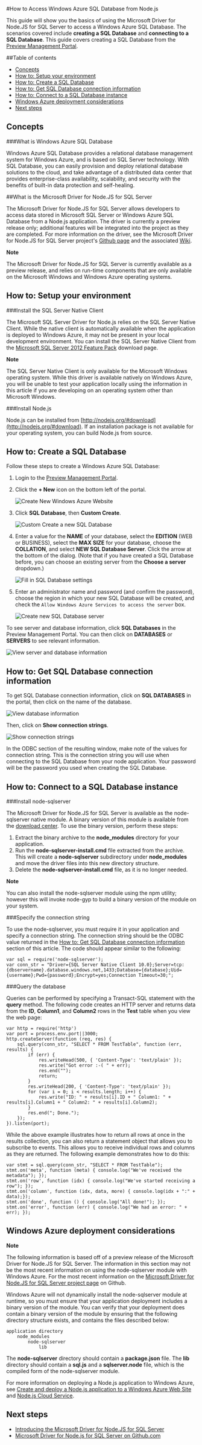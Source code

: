 <properties linkid="develop-node-how-to-sql-database" urlDisplayName="SQL Database" pageTitle="How to use SQL Database (Node.js) - Windows Azure feature guide" title="How to use SQL Database (Node.js) - Windows Azure feature guide" metaKeywords="" description="Learn how to use Windows Azure SQL Database from Node.js." metaCanonical="" disqusComments="1" umbracoNaviHide="0" />



#How to Access Windows Azure SQL Database from Node.js

This guide will show you the basics of using the Microsoft Driver for Node.JS for SQL Server to access a Windows Azure SQL Database. The scenarios covered include **creating a SQL Database** and **connecting to a SQL Database**. This guide covers creating a SQL Database from the [Preview Management Portal][preview-portal].

##Table of contents

* [Concepts](#Concepts)
* [How to: Setup your environment](#Setup)
* [How to: Create a SQL Database](#CreateServer)
* [How to: Get SQL Database connection information](#ConnectionInfo)
* [How to: Connect to a SQL Database instance](#Connect)
* [Windows Azure deployment considerations](#Deploy)
* [Next steps](#NextSteps)

<h2><a id="Concepts"></a>Concepts</h2>

###What is Windows Azure SQL Database

Windows Azure SQL Database provides a relational database management system for Windows Azure, and is based on SQL Server technology. With SQL Database, you can easily provision and deploy relational database solutions to the cloud, and take advantage of a distributed data center that provides enterprise-class availability, scalability, and security with the benefits of built-in data protection and self-healing.

##What is the Microsoft Driver for Node.JS for SQL Server

The Microsoft Driver for Node.JS for SQL Server allows developers to access data stored in Microsoft SQL Server or Windows Azure SQL Database from a Node.js application. The driver is currently a preview release only; additional features will be integrated into the project as they are completed. For more information on the driver, see the Microsoft Driver for Node.JS for SQL Server project's [Github page] and the associated [Wiki].

<div class="dev-callout">
<b>Note</b>
<p>The Microsoft Driver for Node.JS for SQL Server is currently available as a preview release, and relies on run-time components that are only available on the Microsoft Windows and Windows Azure operating systems.</p>
</div>

<h2><a id="Setup"></a>How to: Setup your environment</h2>

###Install the SQL Server Native Client

The Microsoft SQL Server Driver for Node.js relies on the SQL Server Native Client. While the native client is automatically available when the application is deployed to Windows Azure, it may not be present in your local development environment. You can install the SQL Server Native Client from the [Microsoft SQL Server 2012 Feature Pack] download page.

<div class="dev-callout">
<b>Note</b>
<p>The SQL Server Native Client is only available for the Microsoft Windows operating system. While this driver is available natively on Windows Azure, you will be unable to test your application locally using the information in this article if you are developing on an operating system other than Microsoft Windows.</p>
</div>

###Install Node.js

Node.js can be installed from [http://nodejs.org/#download](http://nodejs.org/#download). If an installation package is not available for your operating system, you can build Node.js from source.

<h2><a id="CreateServer"></a>How to: Create a SQL Database</h2>

Follow these steps to create a Windows Azure SQL Database:

1. Login to the [Preview Management Portal][preview-portal].
2. Click the **+ New** icon on the bottom left of the portal.

	![Create New Windows Azure Website][new-website]

3. Click **SQL Database**, then **Custom Create**.

	![Custom Create a new SQL Database][custom-create]

4. Enter a value for the **NAME** of your database, select the **EDITION** (WEB or BUSINESS), select the **MAX SIZE** for your database, choose the **COLLATION**, and select **NEW SQL Database Server**. Click the arrow at the bottom of the dialog. (Note that if you have created a SQL Database before, you can choose an existing server from the **Choose a server** dropdown.)

	![Fill in SQL Database settings][database-settings]

5. Enter an administrator name and password (and confirm the password), choose the region in which your new SQL Database will be created, and check the `Allow Windows Azure Services to access the server` box.

	![Create new SQL Database server][create-server]

To see server and database information, click **SQL Databases** in the Preview Management Portal. You can then click on **DATABASES** or **SERVERS** to see relevant information.

![View server and database information][sql-dbs-servers]

<h2><a id="ConnectionInfo"></a>How to: Get SQL Database connection information</h2>

To get SQL Database connection information, click on **SQL DATABASES** in the portal, then click on the name of the database.

![View database information][go-to-db-info]

Then, click on **Show connection strings**.

![Show connection strings][show-connection-string]

In the ODBC section of the resulting window, make note of the values for connection string. This is the connection string you will use when connecting to the SQL Database from your node application. Your password will be the password you used when creating the SQL Database.

<h2><a id="Connect"></a>How to: Connect to a SQL Database instance</h2>

###Install node-sqlserver

The Microsoft Driver for Node.JS for SQL Server is available as the node-sqlserver native module. A binary version of this module is available from the [download center]. To use the binary version, perform these steps:

1. Extract the binary archive to the **node\_modules** directory for your application.
2. Run the **node-sqlserver-install.cmd** file extracted from the archive. This will create a **node-sqlserver** subdirectory under **node\_modules** and move the driver files into this new directory structure.
3. Delete the **node-sqlserver-install.cmd** file, as it is no longer needed.

  

<div class="dev-callout">
<b>Note</b>
<p>You can also install the node-sqlserver module using the npm utility; however this will invoke node-gyp to build a binary version of the module on your system.</p>
</div>

###Specify the connection string

To use the node-sqlserver, you must require it in your application and specify a connection string. The connection string should be the ODBC value returned in the [How to: Get SQL Database connection information](#ConnectionInfo) section of this article. The code should appear similar to the following:

    var sql = require('node-sqlserver');
	var conn_str = "Driver={SQL Server Native Client 10.0};Server=tcp:{dbservername}.database.windows.net,1433;Database={database};Uid={username};Pwd={password};Encrypt=yes;Connection Timeout=30;";

###Query the database

Queries can be performed by specifying a Transact-SQL statement with the **query** method. The following code creates an HTTP server and returns data from the **ID**, **Column1**, and **Column2** rows in the **Test** table when you view the web page:

	var http = require('http')
	var port = process.env.port||3000;
	http.createServer(function (req, res) {
	    sql.query(conn_str, "SELECT * FROM TestTable", function (err, results) {
	        if (err) {
	            res.writeHead(500, { 'Content-Type': 'text/plain' });
	            res.write("Got error :-( " + err);
	            res.end("");
	            return;
	        }
	        res.writeHead(200, { 'Content-Type': 'text/plain' });
	        for (var i = 0; i < results.length; i++) {
	            res.write("ID: " + results[i].ID + " Column1: " + results[i].Column1 + " Column2: " + results[i].Column2);
	        }
	        res.end("; Done.");
	    });
	}).listen(port);

While the above example illustrates how to return all rows at once in the results collection, you can also return a statement object that allows you to subscribe to events. This allows you to receive individual rows and columns as they are returned. The following example demonstrates how to do this:

	var stmt = sql.query(conn_str, "SELECT * FROM TestTable");
	stmt.on('meta', function (meta) { console.log("We've received the metadata"); });
	stmt.on('row', function (idx) { console.log("We've started receiving a row"); });
	stmt.on('column', function (idx, data, more) { console.log(idx + ":" + data);});
	stmt.on('done', function () { console.log("All done!"); });
	stmt.on('error', function (err) { console.log("We had an error: " + err); });

<h2><a id="Deploy"></a>Windows Azure deployment considerations</h2>

<div class="dev-callout">
<b>Note</b>
<p>The following information is based off of a preview release of the Microsoft Driver for Node.JS for SQL Server. The information in this section may not be the most recent information on using the node-sqlserver module with Windows Azure. For the most recent information on the <a href="https://github.com/WindowsAzure/node-sqlserver">Microsoft Driver for Node.JS for SQL Server project page</a> on Github.</p>
</div>

Windows Azure will not dynamically install the node-sqlserver module at runtime, so you must ensure that your application deployment includes a binary version of the module. You can verify that your deployment does contain a binary version of the module by ensuring that the following directory structure exists, and contains the files described below:

	application directory
		node_modules
			node-sqlserver
				lib

The **node-sqlserver** directory should contain a **package.json** file. The **lib** directory should contain a **sql.js** and a **sqlserver.node** file, which is the compiled form of the node-sqlserver module.

For more information on deploying a Node.js application to Windows Azure, see [Create and deploy a Node.js application to a Windows Azure Web Site] and [Node.js Cloud Service].

<h2><a id="NextSteps"></a>Next steps</h2>

* [Introducing the Microsoft Driver for Node.JS for SQL Server]
* [Microsoft Driver for Node.js for SQL Server on Github.com]

[Node.js Cloud Service]: /en-us/develop/nodejs/tutorials/getting-started/
[Create and deploy a Node.js application to a Windows Azure Web Site]: /en-us/develop/nodejs/tutorials/create-a-website-(mac)/
[Introducing the Microsoft Driver for Node.JS for SQL Server]: http://blogs.msdn.com/b/sqlphp/archive/2012/06/08/introducing-the-microsoft-driver-for-node-js-for-sql-server.aspx
[Github page]: https://github.com/WindowsAzure/node-sqlserver
[Microsoft Driver for Node.js for SQL Server on Github.com]: https://github.com/WindowsAzure/node-sqlserver
[Wiki]: https://github.com/WindowsAzure/node-sqlserver/wiki
[Installing Python and the SDK]: /en-us/develop/python/common-tasks/install-python/
[Microsoft SQL Server 2012 Feature Pack]: http://www.microsoft.com/en-us/download/details.aspx?id=29065
[preview-portal]: https://manage.windowsazure.com
[download center]: http://www.microsoft.com/en-us/download/details.aspx?id=29995

[new-website]: ../../Shared/Media/new_website.jpg
[custom-create]: ../../Shared/Media/create_custom_sql_db.jpg
[database-settings]: ../Media/new-sql-db.png
[create-server]: ../Media/db-server-settings.png
[sql-dbs-servers]: ../Media/sql-dbs-portal.png
[new-db-existing-server]: ../../Shared/Media/new_db_existing_server.jpg
[go-to-conn-info]: ../../Shared/Media/go_to_conn_info.jpg
[connection-string]: ../Media/connection_string.jpg
[go-to-db-info]: ../Media/go-to-db-info.png
[show-connection-string]: ../Media/show-connection-string.png